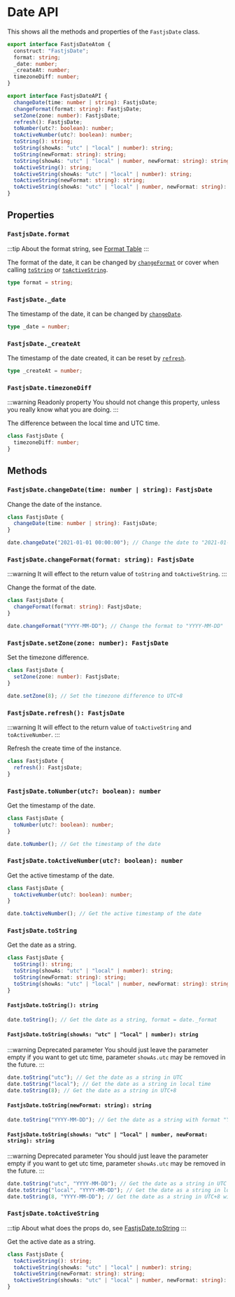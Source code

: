 # Date API

This shows all the methods and properties of the `FastjsDate` class.

```typescript
export interface FastjsDateAtom {
  construct: "FastjsDate";
  format: string;
  _date: number;
  _createAt: number;
  timezoneDiff: number;
}
```

```typescript
export interface FastjsDateAPI {
  changeDate(time: number | string): FastjsDate;
  changeFormat(format: string): FastjsDate;
  setZone(zone: number): FastjsDate;
  refresh(): FastjsDate;
  toNumber(utc?: boolean): number;
  toActiveNumber(utc?: boolean): number;
  toString(): string;
  toString(showAs: "utc" | "local" | number): string;
  toString(newFormat: string): string;
  toString(showAs: "utc" | "local" | number, newFormat: string): string;
  toActiveString(): string;
  toActiveString(showAs: "utc" | "local" | number): string;
  toActiveString(newFormat: string): string;
  toActiveString(showAs: "utc" | "local" | number, newFormat: string): string;
}
```

## Properties

### `FastjsDate.format`

:::tip
About the format string, see [Format Table](./#format-table)
:::

The format of the date, it can be changed by [`changeFormat`](#fastjsdate-changeformat-format-string-fastjsdate) or cover when calling [`toString`](#fastjsdate-tostring) or [`toActiveString`](#fastjsdate-toactivestring).

```typescript
type format = string;
```

### `FastjsDate._date`

The timestamp of the date, it can be changed by [`changeDate`](#fastjsdate-changedate-time-number-string-fastjsdate).

```typescript
type _date = number;
```

### `FastjsDate._createAt`

The timestamp of the date created, it can be reset by [`refresh`](#fastjsdate-refresh-fastjsdate).

```typescript
type _createAt = number;
```

### `FastjsDate.timezoneDiff`

:::warning Readonly property
You should not change this property, unless you really know what you are doing.
:::

The difference between the local time and UTC time.

```typescript
class FastjsDate {
  timezoneDiff: number;
}
```

## Methods

### `FastjsDate.changeDate(time: number | string): FastjsDate`

Change the date of the instance.

```typescript
class FastjsDate {
  changeDate(time: number | string): FastjsDate;
}

date.changeDate("2021-01-01 00:00:00"); // Change the date to "2021-01-01 00:00:00"
```

### `FastjsDate.changeFormat(format: string): FastjsDate`

:::warning
It will effect to the return value of `toString` and `toActiveString`.
:::

Change the format of the date.

```typescript
class FastjsDate {
  changeFormat(format: string): FastjsDate;
}

date.changeFormat("YYYY-MM-DD"); // Change the format to "YYYY-MM-DD"
```

### `FastjsDate.setZone(zone: number): FastjsDate`

Set the timezone difference.

```typescript
class FastjsDate {
  setZone(zone: number): FastjsDate;
}

date.setZone(8); // Set the timezone difference to UTC+8
```

### `FastjsDate.refresh(): FastjsDate`

:::warning
It will effect to the return value of `toActiveString` and `toActiveNumber`.
:::

Refresh the create time of the instance.

```typescript
class FastjsDate {
  refresh(): FastjsDate;
}
```

### `FastjsDate.toNumber(utc?: boolean): number`

Get the timestamp of the date.

```typescript
class FastjsDate {
  toNumber(utc?: boolean): number;
}

date.toNumber(); // Get the timestamp of the date
```

### `FastjsDate.toActiveNumber(utc?: boolean): number`

Get the active timestamp of the date.

```typescript
class FastjsDate {
  toActiveNumber(utc?: boolean): number;
}

date.toActiveNumber(); // Get the active timestamp of the date
```

### `FastjsDate.toString`

Get the date as a string.

```typescript
class FastjsDate {
  toString(): string;
  toString(showAs: "utc" | "local" | number): string;
  toString(newFormat: string): string;
  toString(showAs: "utc" | "local" | number, newFormat: string): string;
}
```

#### `FastjsDate.toString(): string`

```typescript
date.toString(); // Get the date as a string, format = date._format
```

#### `FastjsDate.toString(showAs: "utc" | "local" | number): string`

:::warning Deprecated parameter
You should just leave the parameter empty if you want to get utc time, parameter `showAs.utc` may be removed in the future.
:::

```typescript
date.toString("utc"); // Get the date as a string in UTC
date.toString("local"); // Get the date as a string in local time
date.toString(8); // Get the date as a string in UTC+8
```

#### `FastjsDate.toString(newFormat: string): string`

```typescript
date.toString("YYYY-MM-DD"); // Get the date as a string with format "YYYY-MM-DD"
```

#### `FastjsDate.toString(showAs: "utc" | "local" | number, newFormat: string): string`

:::warning Deprecated parameter
You should just leave the parameter empty if you want to get utc time, parameter `showAs.utc` may be removed in the future.
:::

```typescript
date.toString("utc", "YYYY-MM-DD"); // Get the date as a string in UTC with format "YYYY-MM-DD"
date.toString("local", "YYYY-MM-DD"); // Get the date as a string in local time with format "YYYY-MM-DD"
date.toString(8, "YYYY-MM-DD"); // Get the date as a string in UTC+8 with format "YYYY-MM-DD"
```

### `FastjsDate.toActiveString`

:::tip
About what does the props do, see [FastjsDate.toString](#fastjsdate-tostring)
:::

Get the active date as a string.

```typescript
class FastjsDate {
  toActiveString(): string;
  toActiveString(showAs: "utc" | "local" | number): string;
  toActiveString(newFormat: string): string;
  toActiveString(showAs: "utc" | "local" | number, newFormat: string): string;
}
```
